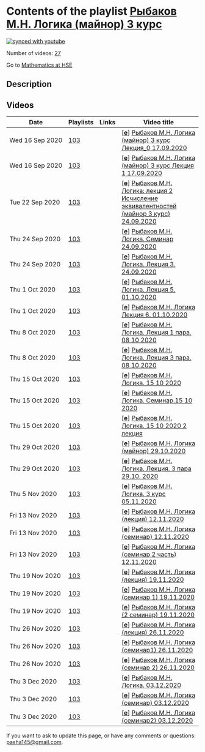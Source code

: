 # Contents of the playlist [Рыбаков М.Н. Логика (майнор) 3 курс](https://www.youtube.com/playlist?list=PLq3E5oubNNoAWkTmXFfismU-_oyT8VCs5)

[![synced with youtube](https://img.shields.io/github/last-commit/mathphysschool/mathphysschool.github.io/autoupdate1?label=synced%20with%20youtube)](https://github.com/mathphysschool/mathphysschool.github.io/commits/autoupdate1)

Number of videos: [27](#videos)

Go to [Mathematics at HSE](../README.md)

## Description



## Videos

|Date|Playlists|Links|Video title|
|---|---|---|---|
| Wed&nbsp;16&nbsp;Sep&nbsp;2020 | [103](../playlists/103 "Рыбаков М.Н. Логика (майнор) 3 курс") |  | [[**e**](https://studio.youtube.com/video/6Zu7iMIrE2w/edit "Edit")] [Рыбаков М.Н. Логика (майнор) 3 курс  Лекция&#95;0 17.09.2020](https://www.youtube.com/watch?v=6Zu7iMIrE2w&list=PLq3E5oubNNoAWkTmXFfismU-_oyT8VCs5) |
| Wed&nbsp;16&nbsp;Sep&nbsp;2020 | [103](../playlists/103 "Рыбаков М.Н. Логика (майнор) 3 курс") |  | [[**e**](https://studio.youtube.com/video/WVS87gZOwSY/edit "Edit")] [Рыбаков М.Н.  Логика (майнор) 3 курс Лекция 1  17.09.2020](https://www.youtube.com/watch?v=WVS87gZOwSY&list=PLq3E5oubNNoAWkTmXFfismU-_oyT8VCs5) |
| Tue&nbsp;22&nbsp;Sep&nbsp;2020 | [103](../playlists/103 "Рыбаков М.Н. Логика (майнор) 3 курс") |  | [[**e**](https://studio.youtube.com/video/pAG3NIxq_Oc/edit "Edit")] [Рыбаков М.Н. Логика: лекция 2  Исчисление эквивалентностей (майнор 3 курс) 24.09.2020](https://www.youtube.com/watch?v=pAG3NIxq_Oc&list=PLq3E5oubNNoAWkTmXFfismU-_oyT8VCs5) |
| Thu&nbsp;24&nbsp;Sep&nbsp;2020 | [103](../playlists/103 "Рыбаков М.Н. Логика (майнор) 3 курс") |  | [[**e**](https://studio.youtube.com/video/xYlSI_laFc8/edit "Edit")] [Рыбаков М.Н. Логика. Семинар 24.09.2020](https://www.youtube.com/watch?v=xYlSI_laFc8&list=PLq3E5oubNNoAWkTmXFfismU-_oyT8VCs5) |
| Thu&nbsp;24&nbsp;Sep&nbsp;2020 | [103](../playlists/103 "Рыбаков М.Н. Логика (майнор) 3 курс") |  | [[**e**](https://studio.youtube.com/video/YyAQ_Mcsw3c/edit "Edit")] [Рыбаков М.Н. Логика. Лекция 3. 24.09.2020](https://www.youtube.com/watch?v=YyAQ_Mcsw3c&list=PLq3E5oubNNoAWkTmXFfismU-_oyT8VCs5) |
| Thu&nbsp;1&nbsp;Oct&nbsp;2020 | [103](../playlists/103 "Рыбаков М.Н. Логика (майнор) 3 курс") |  | [[**e**](https://studio.youtube.com/video/77UKtiOkeBI/edit "Edit")] [Рыбаков М.Н. Логика.  Лекция 5. 01.10.2020](https://www.youtube.com/watch?v=77UKtiOkeBI&list=PLq3E5oubNNoAWkTmXFfismU-_oyT8VCs5) |
| Thu&nbsp;1&nbsp;Oct&nbsp;2020 | [103](../playlists/103 "Рыбаков М.Н. Логика (майнор) 3 курс") |  | [[**e**](https://studio.youtube.com/video/qWvntdc-8a4/edit "Edit")] [Рыбаков М.Н. Логика Лекция 6. 01.10.2020](https://www.youtube.com/watch?v=qWvntdc-8a4&list=PLq3E5oubNNoAWkTmXFfismU-_oyT8VCs5) |
| Thu&nbsp;8&nbsp;Oct&nbsp;2020 | [103](../playlists/103 "Рыбаков М.Н. Логика (майнор) 3 курс") |  | [[**e**](https://studio.youtube.com/video/HyKG6NYOkpQ/edit "Edit")] [Рыбаков М.Н. Логика. Лекция 1 пара. 08 10 2020](https://www.youtube.com/watch?v=HyKG6NYOkpQ&list=PLq3E5oubNNoAWkTmXFfismU-_oyT8VCs5) |
| Thu&nbsp;8&nbsp;Oct&nbsp;2020 | [103](../playlists/103 "Рыбаков М.Н. Логика (майнор) 3 курс") |  | [[**e**](https://studio.youtube.com/video/v974HyQp78I/edit "Edit")] [Рыбаков М.Н. Логика. Лекция 3 пара. 08 10 2020](https://www.youtube.com/watch?v=v974HyQp78I&list=PLq3E5oubNNoAWkTmXFfismU-_oyT8VCs5) |
| Thu&nbsp;15&nbsp;Oct&nbsp;2020 | [103](../playlists/103 "Рыбаков М.Н. Логика (майнор) 3 курс") |  | [[**e**](https://studio.youtube.com/video/Nvyt8GncCVE/edit "Edit")] [Рыбаков М.Н. Логика. 15 10 2020](https://www.youtube.com/watch?v=Nvyt8GncCVE&list=PLq3E5oubNNoAWkTmXFfismU-_oyT8VCs5) |
| Thu&nbsp;15&nbsp;Oct&nbsp;2020 | [103](../playlists/103 "Рыбаков М.Н. Логика (майнор) 3 курс") |  | [[**e**](https://studio.youtube.com/video/UcTRnnroRhU/edit "Edit")] [Рыбаков М.Н. Логика. Семинар.15 10 2020](https://www.youtube.com/watch?v=UcTRnnroRhU&list=PLq3E5oubNNoAWkTmXFfismU-_oyT8VCs5) |
| Thu&nbsp;15&nbsp;Oct&nbsp;2020 | [103](../playlists/103 "Рыбаков М.Н. Логика (майнор) 3 курс") |  | [[**e**](https://studio.youtube.com/video/OSSKeaBvd9A/edit "Edit")] [Рыбаков М.Н. Логика.  15 10 2020 2 лекция](https://www.youtube.com/watch?v=OSSKeaBvd9A&list=PLq3E5oubNNoAWkTmXFfismU-_oyT8VCs5) |
| Thu&nbsp;29&nbsp;Oct&nbsp;2020 | [103](../playlists/103 "Рыбаков М.Н. Логика (майнор) 3 курс") |  | [[**e**](https://studio.youtube.com/video/DYwiupx2Bxc/edit "Edit")] [Рыбаков М.Н. Логика (майнор) 29.10.2020](https://www.youtube.com/watch?v=DYwiupx2Bxc&list=PLq3E5oubNNoAWkTmXFfismU-_oyT8VCs5) |
| Thu&nbsp;29&nbsp;Oct&nbsp;2020 | [103](../playlists/103 "Рыбаков М.Н. Логика (майнор) 3 курс") |  | [[**e**](https://studio.youtube.com/video/TMh04xUBWmo/edit "Edit")] [Рыбаков М.Н. Логика. Лекция. 3 пара 29.10. 2020](https://www.youtube.com/watch?v=TMh04xUBWmo&list=PLq3E5oubNNoAWkTmXFfismU-_oyT8VCs5) |
| Thu&nbsp;5&nbsp;Nov&nbsp;2020 | [103](../playlists/103 "Рыбаков М.Н. Логика (майнор) 3 курс") |  | [[**e**](https://studio.youtube.com/video/sD5Tan9aSsE/edit "Edit")] [Рыбаков М.Н. Логика. 3 курс 05.11.2020](https://www.youtube.com/watch?v=sD5Tan9aSsE&list=PLq3E5oubNNoAWkTmXFfismU-_oyT8VCs5) |
| Fri&nbsp;13&nbsp;Nov&nbsp;2020 | [103](../playlists/103 "Рыбаков М.Н. Логика (майнор) 3 курс") |  | [[**e**](https://studio.youtube.com/video/9r6z_suZm9Q/edit "Edit")] [Рыбаков М.Н. Логика (лекция) 12.11.2020](https://www.youtube.com/watch?v=9r6z_suZm9Q&list=PLq3E5oubNNoAWkTmXFfismU-_oyT8VCs5) |
| Fri&nbsp;13&nbsp;Nov&nbsp;2020 | [103](../playlists/103 "Рыбаков М.Н. Логика (майнор) 3 курс") |  | [[**e**](https://studio.youtube.com/video/N6JNMrO1SEE/edit "Edit")] [Рыбаков М.Н. Логика (семинар) 12.11.2020](https://www.youtube.com/watch?v=N6JNMrO1SEE&list=PLq3E5oubNNoAWkTmXFfismU-_oyT8VCs5) |
| Fri&nbsp;13&nbsp;Nov&nbsp;2020 | [103](../playlists/103 "Рыбаков М.Н. Логика (майнор) 3 курс") |  | [[**e**](https://studio.youtube.com/video/xWvc4gAJ5Ig/edit "Edit")] [Рыбаков М.Н. Логика (семинар 2 часть) 12.11.2020](https://www.youtube.com/watch?v=xWvc4gAJ5Ig&list=PLq3E5oubNNoAWkTmXFfismU-_oyT8VCs5) |
| Thu&nbsp;19&nbsp;Nov&nbsp;2020 | [103](../playlists/103 "Рыбаков М.Н. Логика (майнор) 3 курс") |  | [[**e**](https://studio.youtube.com/video/jw1-KSvcYow/edit "Edit")] [Рыбаков М.Н. Логика (лекция) 19.11.2020](https://www.youtube.com/watch?v=jw1-KSvcYow&list=PLq3E5oubNNoAWkTmXFfismU-_oyT8VCs5) |
| Thu&nbsp;19&nbsp;Nov&nbsp;2020 | [103](../playlists/103 "Рыбаков М.Н. Логика (майнор) 3 курс") |  | [[**e**](https://studio.youtube.com/video/cKuRpCRiwKQ/edit "Edit")] [Рыбаков М.Н. Логика (семинар 1) 19.11.2020](https://www.youtube.com/watch?v=cKuRpCRiwKQ&list=PLq3E5oubNNoAWkTmXFfismU-_oyT8VCs5) |
| Thu&nbsp;19&nbsp;Nov&nbsp;2020 | [103](../playlists/103 "Рыбаков М.Н. Логика (майнор) 3 курс") |  | [[**e**](https://studio.youtube.com/video/6lVfWh5OUQw/edit "Edit")] [Рыбаков М.Н. Логика (2 семинар) 19.11.2020](https://www.youtube.com/watch?v=6lVfWh5OUQw&list=PLq3E5oubNNoAWkTmXFfismU-_oyT8VCs5) |
| Thu&nbsp;26&nbsp;Nov&nbsp;2020 | [103](../playlists/103 "Рыбаков М.Н. Логика (майнор) 3 курс") |  | [[**e**](https://studio.youtube.com/video/9s78bGTYCQU/edit "Edit")] [Рыбаков М.Н. Логика (лекция) 26.11.2020](https://www.youtube.com/watch?v=9s78bGTYCQU&list=PLq3E5oubNNoAWkTmXFfismU-_oyT8VCs5) |
| Thu&nbsp;26&nbsp;Nov&nbsp;2020 | [103](../playlists/103 "Рыбаков М.Н. Логика (майнор) 3 курс") |  | [[**e**](https://studio.youtube.com/video/oeBMprJhxvA/edit "Edit")] [Рыбаков М.Н. Логика (семинар1) 26.11.2020](https://www.youtube.com/watch?v=oeBMprJhxvA&list=PLq3E5oubNNoAWkTmXFfismU-_oyT8VCs5) |
| Thu&nbsp;26&nbsp;Nov&nbsp;2020 | [103](../playlists/103 "Рыбаков М.Н. Логика (майнор) 3 курс") |  | [[**e**](https://studio.youtube.com/video/_NkllU37dTk/edit "Edit")] [Рыбаков М.Н. Логика (семинар 2) 26.11.2020](https://www.youtube.com/watch?v=_NkllU37dTk&list=PLq3E5oubNNoAWkTmXFfismU-_oyT8VCs5) |
| Thu&nbsp;3&nbsp;Dec&nbsp;2020 | [103](../playlists/103 "Рыбаков М.Н. Логика (майнор) 3 курс") |  | [[**e**](https://studio.youtube.com/video/5jNVBnI9zB8/edit "Edit")] [Рыбаков М.Н. Логика. 03.12.2020](https://www.youtube.com/watch?v=5jNVBnI9zB8&list=PLq3E5oubNNoAWkTmXFfismU-_oyT8VCs5) |
| Thu&nbsp;3&nbsp;Dec&nbsp;2020 | [103](../playlists/103 "Рыбаков М.Н. Логика (майнор) 3 курс") |  | [[**e**](https://studio.youtube.com/video/RAjxMtkU9TM/edit "Edit")] [Рыбаков М.Н. Логика (семинар) 03.12.2020](https://www.youtube.com/watch?v=RAjxMtkU9TM&list=PLq3E5oubNNoAWkTmXFfismU-_oyT8VCs5) |
| Thu&nbsp;3&nbsp;Dec&nbsp;2020 | [103](../playlists/103 "Рыбаков М.Н. Логика (майнор) 3 курс") |  | [[**e**](https://studio.youtube.com/video/22rwKtH_yXA/edit "Edit")] [Рыбаков М.Н. Логика (семинар2) 03.12.2020](https://www.youtube.com/watch?v=22rwKtH_yXA&list=PLq3E5oubNNoAWkTmXFfismU-_oyT8VCs5) |


 If you want to ask to update this page, or have any comments or questions: <pasha145@gmail.com>.